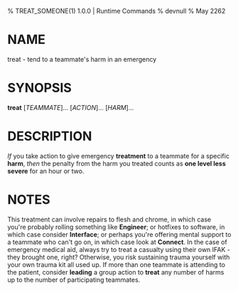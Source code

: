 % TREAT_SOMEONE(1) 1.0.0 | Runtime Commands
% devnull
% May 2262

# NAME
treat - tend to a teammate's harm in an emergency

# SYNOPSIS
**treat** [*TEAMMATE*]... [*ACTION*]... [*HARM*]... 

# DESCRIPTION
_If_ you take action to give emergency **treatment** to a teammate for a specific **harm**, _then_ the penalty from the harm you treated counts as **one level less severe** for an hour or two. 

# NOTES
This treatment can involve repairs to flesh and chrome, in which case you're probably rolling something like **Engineer**; or hotfixes to software, in which case consider **Interface**; or perhaps you're offering mental support to a teammate who can't go on, in which case look at **Connect**.
In the case of emergency medical aid, always try to treat a casualty using their own IFAK - they brought one, right? Otherwise, you risk sustaining trauma yourself with your own trauma kit all used up.
If more than one teammate is attending to the patient, consider **leading** a group action to **treat** any number of harms up to the number of participating teammates.




